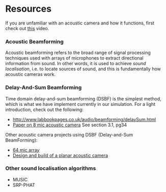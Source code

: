 # Resources

If you are unfamiliar with an acoustic camera and how it functions, first check out [this](https://www.youtube.com/watch?v=ewYWXS_Jjew) video.

### Acoustic Beamforming

Acoustic beamforming refers to the broad range of signal processing techniques used with arrays of microphones to extract directional information from sound. In other words, it is used to achieve _sound localisation_, i.e. to locate sources of sound, and this is fundamentally how acoustic cameras work.

### Delay-And-Sum Beamforming

Time domain delay-and-sum beamforming (DSBF) is the simplest method, which is what we have implement currently in our simulation. For a light introduction, check out the following:

* <http://www.labbookpages.co.uk/audio/beamforming/delaySum.html>
* [Paper on 8 mic acoustic camera](https://drive.google.com/open?id=1sBlHpNIhVz643Zun4pMwJ3veJLWjnkmI) See section 3.1, pg34

Other acoustic camera projects using DSBF (Delay-and-Sum BeamForming):

* [64 mic array](https://drive.google.com/open?id=1922aiDXqvHQdEGeUMkxZuLKnRbTwEwf6) 
* [Design and build of a planar acoustic camera](https://drive.google.com/open?id=1rt9U72PY10CY26k4ek_eipbRq3nJiIhc)

### Other sound localisation algorithms

* MUSIC
* SRP-PHAT


